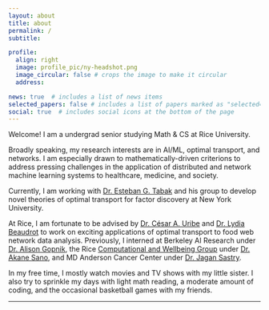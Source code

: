 ```yaml
---
layout: about
title: about
permalink: /
subtitle: 

profile:
  align: right
  image: profile_pic/ny-headshot.png
  image_circular: false # crops the image to make it circular
  address:

news: true  # includes a list of news items
selected_papers: false # includes a list of papers marked as "selected={true}"
social: true  # includes social icons at the bottom of the page
---
```


Welcome! I am a undergrad senior studying Math & CS at Rice University. 

Broadly speaking, my research interests are in AI/ML, optimal transport, and networks. I am especially drawn to mathematically-driven criterions to address pressing challenges in the application of distributed and network machine learning systems to healthcare, medicine, and society.

Currently, I am working with [Dr. Esteban G. Tabak](https://cims.nyu.edu/~tabak/) and his group to develop novel theories of optimal transport for factor discovery at New York University.

At Rice, I am fortunate to be advised by [Dr. C&eacute;sar A. Uribe](https://cauribe.rice.edu/) and [Dr. Lydia Beaudrot](https://lydiabeaudrot.weebly.com/) to work on exciting applications of optimal transport to food web network data analysis. Previously, I interned at Berkeley AI Research under [Dr. Alison Gopnik](http://www.gopniklab.berkeley.edu/alison), the Rice [Computational and Wellbeing Group](https://compwell.rice.edu/) under [Dr. Akane Sano](http://akanesano.rice.edu/), and MD Anderson Cancer Center under [Dr. Jagan Sastry](https://faculty.mdanderson.org/profiles/jagannadha_sastry.html).

In my free time, I mostly watch movies and TV shows with my little sister. I also try to sprinkle my days with light math reading, a moderate amount of coding, and the occasional basketball games with my friends. 

---
